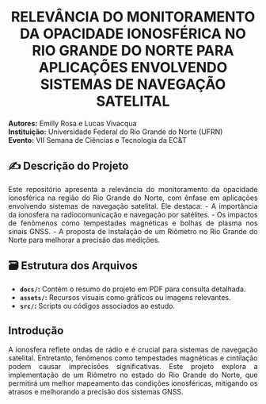 # <div align="center">RELEVÂNCIA DO MONITORAMENTO DA OPACIDADE IONOSFÉRICA NO RIO GRANDE DO NORTE PARA APLICAÇÕES ENVOLVENDO SISTEMAS DE NAVEGAÇÃO SATELITAL</div>

**Autores:** Emilly Rosa e Lucas Vivacqua  
**Instituição:** Universidade Federal do Rio Grande do Norte (UFRN)  
**Evento:** VII Semana de Ciências e Tecnologia da EC&T  

## ✍️ Descrição do Projeto
<div align="justify">
Este repositório apresenta a relevância do monitoramento da opacidade ionosférica na região do Rio Grande do Norte, com ênfase em aplicações envolvendo sistemas de navegação satelital. Ele destaca:
- A importância da ionosfera na radiocomunicação e navegação por satélites.
- Os impactos de fenômenos como tempestades magnéticas e bolhas de plasma nos sinais GNSS.
- A proposta de instalação de um Riômetro no Rio Grande do Norte para melhorar a precisão das medições.
</div>

## 🗃️ Estrutura dos Arquivos
- **`docs/`:** Contém o resumo do projeto em PDF para consulta detalhada.
- **`assets/`:** Recursos visuais como gráficos ou imagens relevantes.
- **`src/`:** Scripts ou códigos associados ao estudo.

## Introdução
<div align="justify">
A ionosfera reflete ondas de rádio e é crucial para sistemas de navegação satelital. Entretanto, fenômenos como tempestades magnéticas e cintilação podem causar imprecisões significativas. Este projeto explora a implementação de um Riômetro no estado do Rio Grande do Norte, que permitirá um melhor mapeamento das condições ionosféricas, mitigando os atrasos e melhorando a precisão dos sistemas GNSS.
</div>



